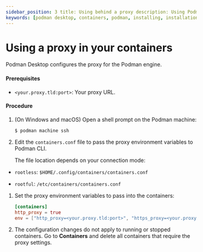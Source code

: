 ```yaml
---
sidebar_position: 3 title: Using behind a proxy description: Using Podman Desktop behind a proxy requiring custom Certificate Authorities (CA). tags: [podman-desktop, installing, windows, macos, linux]
keywords: [podman desktop, containers, podman, installing, installation, windows, macos, linux]
---
```


# Using a proxy in your containers

Podman Desktop configures the proxy for the Podman engine.

#### Prerequisites

* `<your.proxy.tld:port>`: Your proxy URL.

#### Procedure

1. (On Windows and macOS) Open a shell prompt on the Podman machine:

    ```commandline
    $ podman machine ssh
    ```

1. Edit the `containers.conf` file to pass the proxy environment variables to Podman CLI.

   The file location depends on your connection mode:

  * `rootless`: `$HOME/.config/containers/containers.conf`

  * `rootful`: `/etc/containers/containers.conf`

1. Set the proxy environment variables to pass into the containers:

      ```toml
      [containers]
      http_proxy = true
      env = ["http_proxy=<your.proxy.tld:port>", "https_proxy=<your.proxy.tld:port>"] 
      ```

1. The configuration changes do not apply to running or stopped containers. 
   Go to **Containers** and delete all containers that require the proxy settings.
